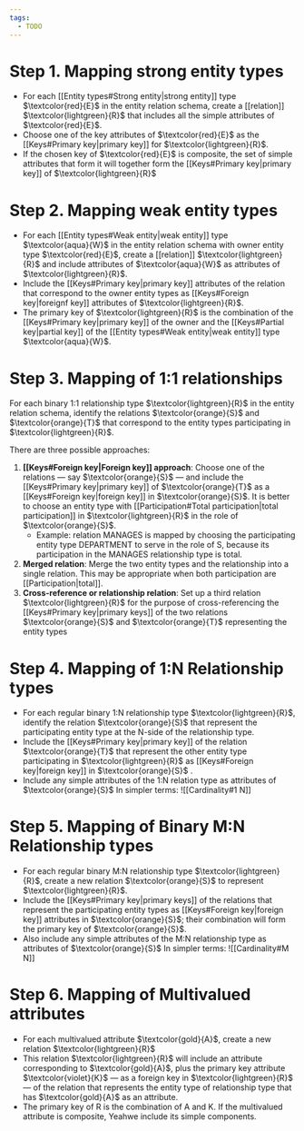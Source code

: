 ```yaml
---
tags:
  - TODO
---
```

# Step 1. Mapping strong entity types
- For each [[Entity types#Strong entity|strong entity]] type $\textcolor{red}{E}$ in the entity relation schema, create a [[relation]] $\textcolor{lightgreen}{R}$ that includes all the simple attributes of $\textcolor{red}{E}$.
- Choose one of the key attributes of $\textcolor{red}{E}$ as the [[Keys#Primary key|primary key]] for $\textcolor{lightgreen}{R}$.
- If the chosen key of $\textcolor{red}{E}$ is composite, the set of simple attributes that form it will together form the [[Keys#Primary key|primary key]] of $\textcolor{lightgreen}{R}$
# Step 2. Mapping weak entity types
- For each [[Entity types#Weak entity|weak entity]] type $\textcolor{aqua}{W}$ in the entity relation schema with owner entity type $\textcolor{red}{E}$, create a [[relation]] $\textcolor{lightgreen}{R}$ and include attributes of $\textcolor{aqua}{W}$ as attributes of $\textcolor{lightgreen}{R}$.
- Include the [[Keys#Primary key|primary key]] attributes of the relation that correspond to the owner entity types as [[Keys#Foreign key|foreignf key]] attributes of $\textcolor{lightgreen}{R}$.
- The primary key of $\textcolor{lightgreen}{R}$ is the combination of the [[Keys#Primary key|primary key]] of the owner and the [[Keys#Partial key|partial key]] of the [[Entity types#Weak entity|weak entity]] type $\textcolor{aqua}{W}$.
# Step 3. Mapping of 1:1 relationships
For each binary 1:1 relationship type $\textcolor{lightgreen}{R}$ in the entity relation schema, identify the relations $\textcolor{orange}{S}$ and $\textcolor{orange}{T}$ that correspond to the entity types participating in $\textcolor{lightgreen}{R}$.

There are three possible approaches:
1. **[[Keys#Foreign key|Foreign key]] approach**: Choose one of the relations — say $\textcolor{orange}{S}$ — and include the [[Keys#Primary key|primary key]] of $\textcolor{orange}{T}$ as a [[Keys#Foreign key|foreign key]] in $\textcolor{orange}{S}$. It is better to choose an entity type with [[Participation#Total participation|total participation]] in $\textcolor{lightgreen}{R}$ in the role of $\textcolor{orange}{S}$.
	- Example: relation MANAGES is mapped by choosing the participating entity type DEPARTMENT to serve in the role of S, because its participation in the MANAGES relationship type is total.
2. **Merged relation**: Merge the two entity types and the relationship into a single relation. This may be appropriate when both participation are [[Participation|total]].
3. **Cross-reference or relationship relation**: Set up a third relation $\textcolor{lightgreen}{R}$ for the purpose of cross-referencing the [[Keys#Primary key|primary keys]] of the two relations $\textcolor{orange}{S}$ and $\textcolor{orange}{T}$ representing the entity types
# Step 4. Mapping of 1:N Relationship types
- For each regular binary 1:N relationship type $\textcolor{lightgreen}{R}$, identify the relation $\textcolor{orange}{S}$ that represent the participating entity type at the N-side of the relationship type.
- Include the [[Keys#Primary key|primary key]] of the relation $\textcolor{orange}{T}$ that represent the other entity type participating in $\textcolor{lightgreen}{R}$ as [[Keys#Foreign key|foreign key]] in $\textcolor{orange}{S}$ .
- Include any simple attributes of the 1:N relation type as attributes of $\textcolor{orange}{S}$
In simpler terms:
![[Cardinality#1 N]]
# Step 5. Mapping of Binary M:N Relationship types
- For each regular binary M:N relationship type $\textcolor{lightgreen}{R}$, create a new relation $\textcolor{orange}{S}$ to represent $\textcolor{lightgreen}{R}$.
- Include the [[Keys#Primary key|primary keys]] of the relations that represent the participating entity types as [[Keys#Foreign key|foreign key]] attributes in $\textcolor{orange}{S}$; their combination will form the primary key of $\textcolor{orange}{S}$.
- Also include any simple attributes of the M:N relationship type as attributes of $\textcolor{orange}{S}$
In simpler terms:
![[Cardinality#M N]]
# Step 6. Mapping of Multivalued attributes
- For each multivalued attribute $\textcolor{gold}{A}$, create a new relation $\textcolor{lightgreen}{R}$
- This relation $\textcolor{lightgreen}{R}$ will include an attribute corresponding to $\textcolor{gold}{A}$, plus the primary key attribute $\textcolor{violet}{K}$ — as a foreign key in $\textcolor{lightgreen}{R}$ — of the relation that represents the entity type of relationship type that has $\textcolor{gold}{A}$ as an attribute.
- The primary key of R is the combination of A and K. If the multivalued attribute is composite, Yeahwe include its simple components.